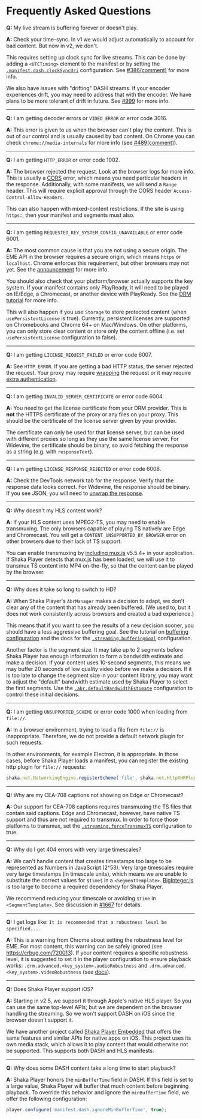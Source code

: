 # Frequently Asked Questions

**Q:** My live stream is buffering forever or doesn't play.

**A:** Check your time-sync.  In v1 we would adjust automatically to account for
bad content.  But now in v2, we don't.

This requires setting up clock sync for live streams.  This can be done by
adding a `<UTCTiming>` element to the manifest or by setting the
[`.manifest.dash.clockSyncUri`][DashManifestConfiguration] configuration.
See [#386(comment)][386] for more info.

We also have issues with "drifting" DASH streams.  If your encoder experiences
drift, you may need to address that with the encoder.  We have plans to be
more tolerant of drift in future.  See [#999][999] for more info.

<hr>

**Q:** I am getting decoder errors or `VIDEO_ERROR` or error code 3016.

**A:** This error is given to us when the browser can't play the content.  This
is out of our control and is usually caused by bad content.  On Chrome you can
check `chrome://media-internals` for more info (see [#489(comment)][489]).

<hr>

**Q:** I am getting `HTTP_ERROR` or error code 1002.

**A:** The browser rejected the request.  Look at the browser logs for more
info.  This is usually a [CORS][] error, which means you need particular
headers in the response.  Additionally, with some manifests, we will send a
`Range` header.  This will require explicit approval through the CORS header
`Access-Control-Allow-Headers`.

This can also happen with mixed-content restrictions.  If the site is using
`https:`, then your manifest and segments must also.

<hr>

**Q:** I am getting `REQUESTED_KEY_SYSTEM_CONFIG_UNAVAILABLE` or error code
6001.

**A:** The most common cause is that you are not using a secure origin.  The
EME API in the browser requires a secure origin, which means `https` or
`localhost`.  Chrome enforces this requirement, but other browsers may not yet.
See the [announcement][eme_https] for more info.

You should also check that your platform/browser actually supports the key
system.  If your manifest contains only PlayReady, it will need to be played on
IE/Edge, a Chromecast, or another device with PlayReady.
See the [DRM tutorial][drm_tutorial] for more info.

This will also happen if you use `Storage` to store protected content (when
`usePersistentLicense` is true).  Currently, persistent licenses are supported
on Chromebooks and Chrome 64+ on Mac/Windows.  On other platforms, you can only
store clear content or store only the content offline (i.e. set
`usePersistentLicense` configuration to false).

<hr>

**Q:** I am getting `LICENSE_REQUEST_FAILED` or error code 6007.

**A:** See `HTTP_ERROR`.  If you are getting a bad HTTP status, the server
rejected the request.  Your proxy may require [wrapping][wrapping] the request
or it may require [extra authentication][auth].

<hr>

**Q:** I am getting `INVALID_SERVER_CERTIFICATE` or error code 6004.

**A:** You need to get the license certificate from your DRM provider.  This is
**not** the HTTPS certificate of the proxy or any files on your proxy.  This
should be the certificate of the license server given by your provider.

The certificate can only be used for that license server, but can be used with
different proxies so long as they use the same license server.  For Widevine,
the certificate should be binary, so avoid fetching the response as a string
(e.g. with `responseText`).

<hr>

**Q:** I am getting `LICENSE_RESPONSE_REJECTED` or error code 6008.

**A:** Check the DevTools network tab for the response.  Verify that the
response data looks correct.  For Widevine, the response should be binary.  If
you see JSON, you will need to [unwrap the response][wrapping].

<hr>

**Q:** Why doesn't my HLS content work?

**A:** If your HLS content uses MPEG2-TS, you may need to enable transmuxing.
The only browsers capable of playing TS natively are Edge and Chromecast.  You
will get a `CONTENT_UNSUPPORTED_BY_BROWSER` error on other browsers due to
their lack of TS support.

You can enable transmuxing by [including mux.js][] v5.5.4+ in your application.
If Shaka Player detects that mux.js has been loaded, we will use it to transmux
TS content into MP4 on-the-fly, so that the content can be played by the
browser.

<hr>

**Q:** Why does it take so long to switch to HD?

**A:** When Shaka Player's `AbrManager` makes a decision to adapt, we don't
clear any of the content that has already been buffered.  (We used to, but it
does not work consistently across browsers and created a bad experience.)

This means that if you want to see the results of a new decision sooner, you
should have a less aggressive buffering goal.  See the tutorial on [buffering
configuration][buffering] and the docs for the
[`.streaming.bufferingGoal`][StreamingConfiguration] configuration.

Another factor is the segment size.  It may take up to 2 segments before Shaka
Player has enough information to form a bandwidth estimate and make a decision.
If your content uses 10-second segments, this means we may buffer 20 seconds
of low quality video before we make a decision.  If it is too late to change
the segment size in your content library, you may want to adjust the "default"
bandwidth estimate used by Shaka Player to select the first segments.  Use the
[`.abr.defaultBandwidthEstimate`][AbrConfiguration] configuration to control
these initial decisions.

<hr>

**Q:** I am getting `UNSUPPORTED_SCHEME` or error code 1000 when loading from
`file://`.

**A:** In a browser environment, trying to load a file from `file://` is
inappropriate. Therefore, we do not provide a default network plugin for such
requests.

In other environments, for example Electron, it is appropriate.
In those cases, before Shaka Player loads a manifest, you can register the
existing http plugin for `file://` requests:
```js
shaka.net.NetworkingEngine.registerScheme('file', shaka.net.HttpXHRPlugin);
```

<hr>

**Q:** Why are my CEA-708 captions not showing on Edge or Chromecast?

**A:** Our support for CEA-708 captions requires transmuxing the TS files that
contain said captions.  Edge and Chromecast, however, have native TS support and
thus are not required to transmux.
In order to force those platforms to transmux, set the
[`.streaming.forceTransmuxTS`][StreamingConfiguration] configuration to true.

<hr>

**Q:** Why do I get 404 errors with very large timescales?

**A:** We can't handle content that creates timestamps too large to be
represented as Numbers in JavaScript (2^53).  Very large timescales require very
large timestamps (in timescale units), which means we are unable to substitute
the correct values for `$Time$` in a `<SegmentTemplate>`.  [BigInteger.js][] is
too large to become a required dependency for Shaka Player.

We recommend reducing your timescale or avoiding `$Time` in `<SegmentTemplate>`.
See discussion in [#1667][1667] for details.

<hr>

**Q:** I get logs like: `It is recommended that a robustness level be
specified...`.

**A:** This is a warning from Chrome about setting the robustness level for EME.
For most content, this warning can be safely ignored (see
<https://crbug.com/720013>).  If your content requires a specific robustness
level, it is suggested to set it in the player configuration to ensure playback
works: `.drm.advanced.<key_system>.audioRobustness` and
`.drm.advanced.<key_system>.videoRobustness` (see
[docs][AdvancedDrmConfiguration]).

<hr>

**Q:** Does Shaka Player support iOS?

**A:** Starting in v2.5, we support it through Apple's native HLS player.  So
you can use the same top-level APIs; but we are dependent on the browser
handling the streaming.  So we won't support DASH on iOS since the browser
doesn't support it.

We have another project called [Shaka Player Embedded][] that offers the same
features and similar APIs for native apps on iOS.  This project uses its own
media stack, which allows it to play content that would otherwise not be
supported.  This supports both DASH and HLS manifests.

<hr>

**Q:** Why does some DASH content take a long time to start playback?

**A:** Shaka Player honors the `minBufferTime` field in DASH.  If this field is
set to a large value, Shaka Player will buffer that much content before
beginning playback.  To override this behavior and ignore the `minBufferTime`
field, we offer the following configuration:

```js
player.configure('manifest.dash.ignoreMinBufferTime', true);
```

[386]: https://github.com/google/shaka-player/issues/386#issuecomment-227898001
[489]: https://github.com/google/shaka-player/issues/489#issuecomment-240466224
[743]: https://github.com/google/shaka-player/issues/743
[887]: https://github.com/google/shaka-player/issues/887
[999]: https://github.com/google/shaka-player/issues/999
[1667]: https://github.com/google/shaka-player/issues/1667
[AbrConfiguration]: https://shaka-player-demo.appspot.com/docs/api/shaka.extern.html#.AbrConfiguration
[AdvancedDrmConfiguration]: https://shaka-player-demo.appspot.com/docs/api/shakaExtern.html#.AdvancedDrmConfiguration
[BigInteger.js]: https://github.com/peterolson/BigInteger.js
[CORS]: https://developer.mozilla.org/en-US/docs/Web/HTTP/Access_control_CORS
[DashManifestConfiguration]: https://shaka-player-demo.appspot.com/docs/api/shaka.extern.html#.DashManifestConfiguration
[Shaka Player Embedded]: https://github.com/google/shaka-player-embedded
[StreamingConfiguration]: https://shaka-player-demo.appspot.com/docs/api/shaka.extern.html#.StreamingConfiguration
[auth]: https://shaka-player-demo.appspot.com/docs/api/tutorial-license-server-auth.html
[buffering]: https://shaka-player-demo.appspot.com/docs/api/tutorial-network-and-buffering-config.html
[drm_tutorial]: https://shaka-player-demo.appspot.com/docs/api/tutorial-drm-config.html
[eme_https]: https://sites.google.com/a/chromium.org/dev/Home/chromium-security/deprecating-powerful-features-on-insecure-origins
[wrapping]: https://shaka-player-demo.appspot.com/docs/api/tutorial-license-wrapping.html
[including mux.js]: https://github.com/google/shaka-player/blob/967f3399/demo/index.html#L39
